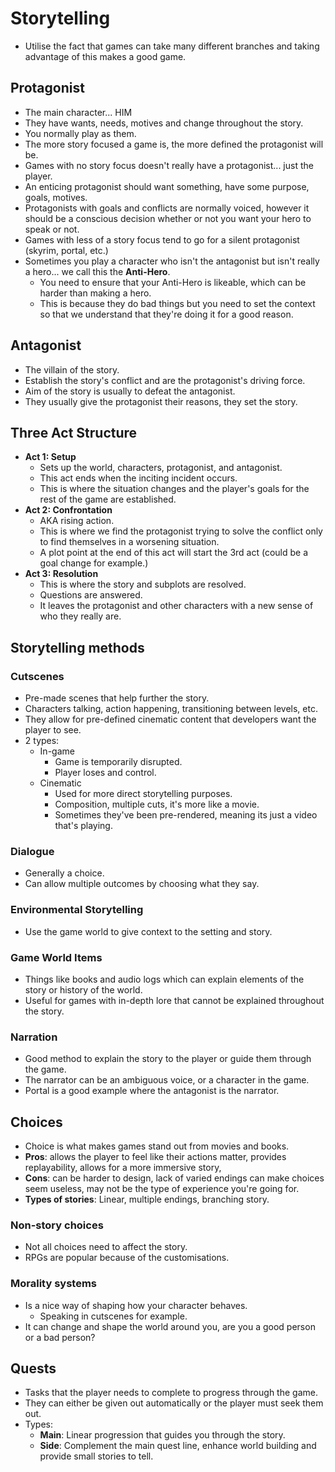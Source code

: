 # Storytelling

- Utilise the fact that games can take many different branches and taking advantage of this makes a good game.

## Protagonist

- The main character... HIM
- They have wants, needs, motives and change throughout the story.
- You normally play as them.
- The more story focused a game is, the more defined the protagonist will be.
- Games with no story focus doesn't really have a protagonist... just the player.
- An enticing protagonist should want something, have some purpose, goals, motives.
- Protagonists with goals and conflicts are normally voiced, however it should be a conscious decision whether or not you want your hero to speak or not.
- Games with less of a story focus tend to go for a silent protagonist (skyrim, portal, etc.)
- Sometimes you play a character who isn't the antagonist but isn't really a hero... we call this the **Anti-Hero**.
  - You need to ensure that your Anti-Hero is likeable, which can be harder than making a hero.
  - This is because they do bad things but you need to set the context so that we understand that they're doing it for a good reason.

## Antagonist

- The villain of the story.
- Establish the story's conflict and are the protagonist's driving force.
- Aim of the story is usually to defeat the antagonist.
- They usually give the protagonist their reasons, they set the story.

## Three Act Structure

- **Act 1: Setup**
  - Sets up the world, characters, protagonist, and antagonist.
  - This act ends when the inciting incident occurs.
  - This is where the situation changes and the player's goals for the rest of the game are established.
- **Act 2: Confrontation**
  - AKA rising action.
  - This is where we find the protagonist trying to solve the conflict only to find themselves in a worsening situation.
  - A plot point at the end of this act will start the 3rd act (could be a goal change for example.)
- **Act 3: Resolution**
  - This is where the story and subplots are resolved.
  - Questions are answered.
  - It leaves the protagonist and other characters with a new sense of who they really are.

## Storytelling methods

### Cutscenes

- Pre-made scenes that help further the story.
- Characters talking, action happening, transitioning between levels, etc.
- They allow for pre-defined cinematic content that developers want the player to see.
- 2 types:
  - In-game
    - Game is temporarily disrupted.
    - Player loses and control.
  - Cinematic
    - Used for more direct storytelling purposes.
    - Composition, multiple cuts, it's more like a movie.
    - Sometimes they've been pre-rendered, meaning its just a video that's playing.

### Dialogue

- Generally a choice.
- Can allow multiple outcomes by choosing what they say.

### Environmental Storytelling

- Use the game world to give context to the setting and story.

### Game World Items

- Things like books and audio logs which can explain elements of the story or history of the world.
- Useful for games with in-depth lore that cannot be explained throughout the story.

### Narration

- Good method to explain the story to the player or guide them through the game.
- The narrator can be an ambiguous voice, or a character in the game.
- Portal is a good example where the antagonist is the narrator.

## Choices

- Choice is what makes games stand out from movies and books.
- **Pros**: allows the player to feel like their actions matter, provides replayability, allows for a more immersive story,
- **Cons**: can be harder to design, lack of varied endings can make choices seem useless, may not be the type of experience you're going for.
- **Types of stories**: Linear, multiple endings, branching story.

### Non-story choices

- Not all choices need to affect the story.
- RPGs are popular because of the customisations.

### Morality systems

- Is a nice way of shaping how your character behaves.
  - Speaking in cutscenes for example.
- It can change and shape the world around you, are you a good person or a bad person?

## Quests

- Tasks that the player needs to complete to progress through the game.
- They can either be given out automatically or the player must seek them out.
- Types:
  - **Main**: Linear progression that guides you through the story.
  - **Side**: Complement the main quest line, enhance world building and provide small stories to tell.
